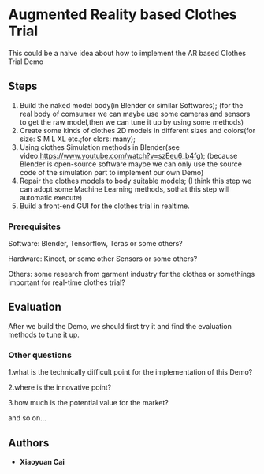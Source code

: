 # Augmented Reality based Clothes Trial

This could be a naive idea about how to implement the AR based Clothes Trial Demo

## Steps
1. Build the naked model body(in Blender or similar Softwares);
(for the real body of comsumer we can maybe use some cameras and sensors to get the raw model,then we can tune it up by using some methods)
2. Create some kinds of clothes 2D models in different sizes and colors(for size: S M L XL etc.;for clors: many);
3. Using clothes Simulation methods in Blender(see video:https://www.youtube.com/watch?v=szEeu6_b4fg);
(because Blender is open-source software maybe we can only use the source code of the simulation part to implement our own Demo)
4. Repair the clothes models to body suitable models;
(I think this step we can adopt some Machine Learning methods, sothat this step will automatic execute)
5. Build a front-end GUI for the clothes trial in realtime.

### Prerequisites

Software: Blender, Tensorflow, Teras or some others?

Hardware: Kinect, or some other Sensors or some others?

Others: some research from garment industry for the clothes or somethings important for real-time clothes trial?

## Evaluation

After we build the Demo, we should first try it and find the evaluation methods to tune it up.

### Other questions

1.what is the technically difficult point for the implementation of this Demo?

2.where is the innovative point?

3.how much is the potential value for the market?

and so on...

## Authors

* **Xiaoyuan Cai**

